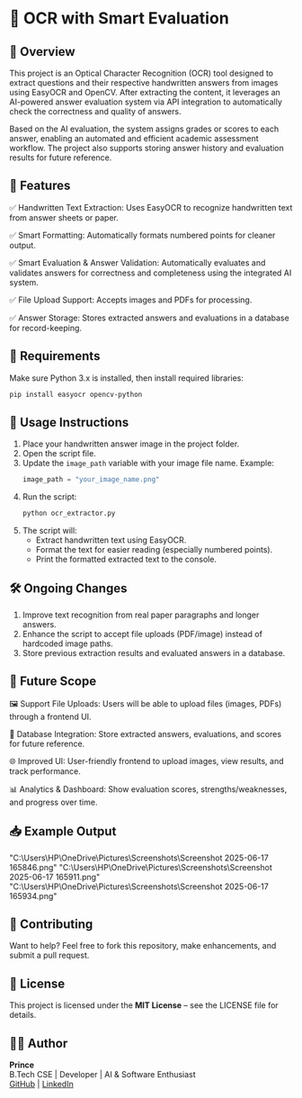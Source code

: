 # 🧠 OCR with Smart Evaluation

## 📖 Overview
This project is an Optical Character Recognition (OCR) tool designed to extract questions and their respective handwritten answers from images using EasyOCR and OpenCV. After extracting the content, it leverages an AI-powered answer evaluation system via API integration to automatically check the correctness and quality of answers.

Based on the AI evaluation, the system assigns grades or scores to each answer, enabling an automated and efficient academic assessment workflow. The project also supports storing answer history and evaluation results for future reference.

## 🚀 Features
✅ Handwritten Text Extraction: Uses EasyOCR to recognize handwritten text from answer sheets or paper.

✅ Smart Formatting: Automatically formats numbered points for cleaner output.

✅ Smart Evaluation & Answer Validation: Automatically evaluates and validates answers for correctness and completeness using the integrated AI system.

✅ File Upload Support: Accepts images and PDFs for processing.

✅ Answer Storage: Stores extracted answers and evaluations in a database for record-keeping.


## 🧰 Requirements

Make sure Python 3.x is installed, then install required libraries:

```bash
pip install easyocr opencv-python
```

## 🧪 Usage Instructions

1. Place your handwritten answer image in the project folder.
2. Open the script file.
3. Update the `image_path` variable with your image file name. Example:
   ```python
   image_path = "your_image_name.png"
   ```
4. Run the script:
   ```bash
   python ocr_extractor.py
   ```
5. The script will:
   - Extract handwritten text using EasyOCR.
   - Format the text for easier reading (especially numbered points).
   - Print the formatted extracted text to the console.

## 🛠️ Ongoing Changes

1. Improve text recognition from real paper paragraphs and longer answers.
2. Enhance the script to accept file uploads (PDF/image) instead of hardcoded image paths.
3. Store previous extraction results and evaluated answers in a database.

## 🔮 Future Scope
🖼️ Support File Uploads: Users will be able to upload files (images, PDFs) through a frontend UI.

🧾 Database Integration: Store extracted answers, evaluations, and scores for future reference.

🌐 Improved UI: User-friendly frontend to upload images, view results, and track performance.

📊 Analytics & Dashboard: Show evaluation scores, strengths/weaknesses, and progress over time.



## 📥 Example Output

"C:\Users\HP\OneDrive\Pictures\Screenshots\Screenshot 2025-06-17 165846.png"
"C:\Users\HP\OneDrive\Pictures\Screenshots\Screenshot 2025-06-17 165911.png"
"C:\Users\HP\OneDrive\Pictures\Screenshots\Screenshot 2025-06-17 165934.png"


## 🤝 Contributing

Want to help? Feel free to fork this repository, make enhancements, and submit a pull request.

## 📄 License

This project is licensed under the **MIT License** – see the LICENSE file for details.

## 👨‍💻 Author

**Prince**  
B.Tech CSE | Developer | AI & Software Enthusiast  
[GitHub](http://github.com/princee01) | [LinkedIn](https://www.linkedin.com/in/prince-kumar99107/?utm_source=share&utm_campaign=share_via&utm_content=profile&utm_medium=android_app)
